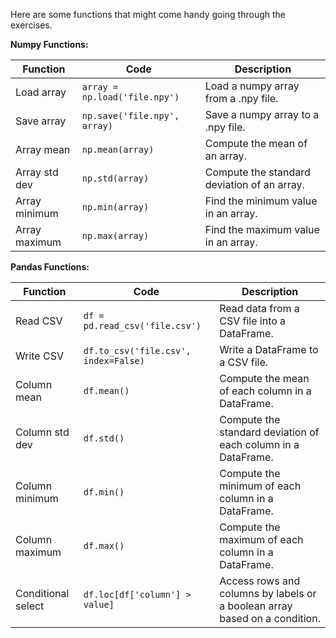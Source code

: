 Here are some functions that might come handy going through the exercises.

**Numpy Functions:**

| Function       | Code                             | Description                                     |
|----------------|----------------------------------|-------------------------------------------------|
| Load array     | `array = np.load('file.npy')`    | Load a numpy array from a .npy file.            |
| Save array     | `np.save('file.npy', array)`     | Save a numpy array to a .npy file.              |
| Array mean     | `np.mean(array)`                 | Compute the mean of an array.                   |
| Array std dev  | `np.std(array)`                  | Compute the standard deviation of an array.     |
| Array minimum  | `np.min(array)`                  | Find the minimum value in an array.             |
| Array maximum  | `np.max(array)`                  | Find the maximum value in an array.             |

**Pandas Functions:**

| Function          | Code                                     | Description                                                      |
|-------------------|------------------------------------------|------------------------------------------------------------------|
| Read CSV          | `df = pd.read_csv('file.csv')`           | Read data from a CSV file into a DataFrame.                      |
| Write CSV         | `df.to_csv('file.csv', index=False)`     | Write a DataFrame to a CSV file.                                 |
| Column mean       | `df.mean()`                              | Compute the mean of each column in a DataFrame.                  |
| Column std dev    | `df.std()`                               | Compute the standard deviation of each column in a DataFrame.    |
| Column minimum    | `df.min()`                               | Compute the minimum of each column in a DataFrame.               |
| Column maximum    | `df.max()`                               | Compute the maximum of each column in a DataFrame.               |
| Conditional select| `df.loc[df['column'] > value]`           | Access rows and columns by labels or a boolean array based on a condition. |